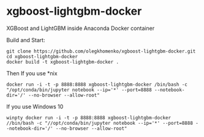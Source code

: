 # xgboost-lightgbm-docker
XGBoost and LightGBM inside Anaconda Docker container

Build and Start:
```
git clone https://github.com/olegkhomenko/xgboost-lightgbm-docker.git
cd xgboost-lightgbm-docker
docker build -t xgboost-lightgbm-docker .
```
Then
If you use \*nix
```
docker run -i -t -p 8888:8888 xgboost-lightgbm-docker /bin/bash -c "/opt/conda/bin/jupyter notebook --ip='*' --port=8888 --notebook-dir='/' --no-browser --allow-root"
```

If you use Windows 10
```
winpty docker run -i -t -p 8888:8888 xgboost-lightgbm-docker //bin/bash -c "//opt/conda/bin/jupyter notebook --ip='*' --port=8888 --notebook-dir='/' --no-browser --allow-root"
```
